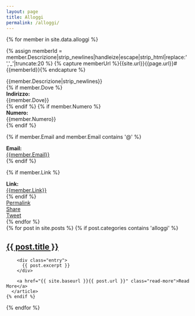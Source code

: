 ```yaml
---
layout: page
title: Alloggi
permalink: /alloggi/
---
```


<div class="panel-group">
{% for member in site.data.alloggi %}

{% assign memberId = member.Descrizione|strip_newlines|handleize|escape|strip_html|replace:' ','_'|truncate:20 %}
{% capture memberUrl %}{{site.url}}{{page.url}}#{{memberId}}{% endcapture %}

<div class="panel panel-info">
<div class="panel-heading" id="{{memberId}}">
{{member.Descrizione|strip_newlines}}
</div>
<div class="panel-body">
{% if member.Dove %}
<div class="row">
<div class="col-md-2"><b>Indirizzo:</b></div> {{member.Dove}}
</div>
{% endif %}
{% if member.Numero %}
<div class="row">
<div class="col-md-2"><b>Numero:</b></div> {{member.Numero}}
</div>
{% endif %}

{% if member.Email and member.Email contains '@' %}
<div class="row">
<div class="col-md-2"><b>Email:</b></div> <a href="mailto:{{member.Email}}">{{member.Email}}</a>
</div>
{% endif %}

{% if member.Link %}
<div class="row">
<div class="col-md-2"><b>Link:</b></div><div class="col-md-10"><a href="{{member.Link}}">{{member.Link}}</a></div>
</div>
{% endif %}
<div class="row">
</div>
</div>
<div class="panel-footer">
<div class="row">
<div class="col-md-2"><a href="{{memberUrl}}">Permalink</a></div>
<div class="col-md-2"><div class="fb-share-button" data-href="{{memberUrl}}" data-layout="button" data-size="small" data-mobile-iframe="true"><a class="fb-xfbml-parse-ignore" target="_blank" href="https://www.facebook.com/sharer/sharer.php?u=https%3A%2F%2Fterremotocentroitalia.info%2F&amp;src=sdkpreparse">Share</a></div></div>
<div class="col-md-2"><a class="twitter-share-button"  href="https://twitter.com/intent/tweet?hashtags=terremotocentroitalia,alloggio&url={{memberUrl}}">Tweet</a></div>
</div>
</div>
</div>
{% endfor %}
</div>

<div class="posts">
  {% for post in site.posts %}
    {% if post.categories contains 'alloggi' %}
      <article class="post">
        <h1><a href="{{ site.baseurl }}{{ post.url }}">{{ post.title }}</a></h1>

        <div class="entry">
          {{ post.excerpt }}
        </div>

        <a href="{{ site.baseurl }}{{ post.url }}" class="read-more">Read More</a>
      </article>
    {% endif %}
  {% endfor %}
</div>
